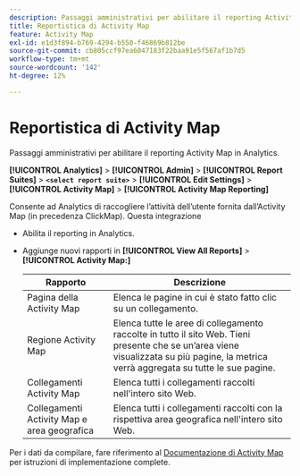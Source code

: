 ```yaml
---
description: Passaggi amministrativi per abilitare il reporting Activity Map in Analytics.
title: Reportistica di Activity Map
feature: Activity Map
exl-id: e1d3f894-b769-4294-b550-f46869b812be
source-git-commit: cb805ccf97ea6047183f22baa91e5f567af1b7d5
workflow-type: tm+mt
source-wordcount: '142'
ht-degree: 12%

---
```


# Reportistica di Activity Map

Passaggi amministrativi per abilitare il reporting Activity Map in Analytics.

**[!UICONTROL Analytics]** > **[!UICONTROL Admin]** > **[!UICONTROL Report Suites]** > **`<select report suite>`** > **[!UICONTROL Edit Settings]** > **[!UICONTROL Activity Map]** > **[!UICONTROL Activity Map Reporting]**

Consente ad Analytics di raccogliere l’attività dell’utente fornita dall’Activity Map (in precedenza ClickMap). Questa integrazione

* Abilita il reporting in Analytics.
* Aggiunge nuovi rapporti in **[!UICONTROL View All Reports]** > **[!UICONTROL Activity Map:]**

   | Rapporto | Descrizione |
   |---|---|
   | Pagina della Activity Map | Elenca le pagine in cui è stato fatto clic su un collegamento. |
   | Regione Activity Map | Elenca tutte le aree di collegamento raccolte in tutto il sito Web. Tieni presente che se un’area viene visualizzata su più pagine, la metrica verrà aggregata su tutte le sue pagine. |
   | Collegamenti Activity Map | Elenca tutti i collegamenti raccolti nell&#39;intero sito Web. |
   | Collegamenti Activity Map e area geografica | Elenca tutti i collegamenti raccolti con la rispettiva area geografica nell&#39;intero sito Web. |

Per i dati da compilare, fare riferimento al [Documentazione di Activity Map](https://experienceleague.adobe.com/docs/analytics/analyze/activity-map/activity-map.html?lang=it) per istruzioni di implementazione complete.

<!--The content in this article is duplicated with the content in the Admin guide (activity-map.md)-->